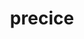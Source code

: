 ---
title: "precice"
layout: cache
categories: [package, develop-2024-02-18]
meta: {"versions": ["3.0.0"], "compilers": ["cce@=15.0.1", "gcc@=11.4.0", "gcc@=9.4.0", "oneapi@=2024.0.0"], "oss": ["rhel8", "ubuntu20.04", "ubuntu22.04"], "platforms": ["linux"], "targets": ["neoverse_v1", "neoverse_v2", "ppc64le", "x86_64_v3", "zen4"], "stacks": ["e4s", "e4s-cray-rhel", "e4s-neoverse-v2", "e4s-neoverse_v1", "e4s-oneapi", "e4s-power", "root"], "num_specs": 6, "num_specs_by_stack": {"e4s-cray-rhel": 1, "root": 6, "e4s-neoverse_v1": 1, "e4s-power": 1, "e4s": 1, "e4s-neoverse-v2": 1, "e4s-oneapi": 1}}
spec_details: [{"hash": "ka3i7nqyhxnm4mcl2sry4bdrezkhsg7b", "compiler": "cce@=15.0.1", "versions": ["3.0.0"], "os": "rhel8", "platform": "linux", "target": "zen4", "variants": ["build_system=cmake", "build_type=Release", "~checked", "~debug_log", "generator=make", "~ipo", "+mpi", "+petsc", "~python", "+shared"], "stacks": ["e4s-cray-rhel", "root"], "size": "-", "tarball": "https://binaries.spack.io/releases/develop-2024-02-18/build_cache/linux-rhel8-zen4/cce-15.0.1/precice-3.0.0/linux-rhel8-zen4-cce-15.0.1-precice-3.0.0-ka3i7nqyhxnm4mcl2sry4bdrezkhsg7b.spack"}, {"hash": "5t2jomhgiusecum7ssxpyaxyvooyqbmw", "compiler": "gcc@=11.4.0", "versions": ["3.0.0"], "os": "ubuntu20.04", "platform": "linux", "target": "neoverse_v1", "variants": ["build_system=cmake", "build_type=Release", "~checked", "~debug_log", "generator=make", "~ipo", "+mpi", "+petsc", "~python", "+shared"], "stacks": ["root", "e4s-neoverse_v1"], "size": "-", "tarball": "https://binaries.spack.io/releases/develop-2024-02-18/build_cache/linux-ubuntu20.04-neoverse_v1/gcc-11.4.0/precice-3.0.0/linux-ubuntu20.04-neoverse_v1-gcc-11.4.0-precice-3.0.0-5t2jomhgiusecum7ssxpyaxyvooyqbmw.spack"}, {"hash": "prshdyq2jdzbdf2gpz3gnbukgf2t6lzq", "compiler": "gcc@=9.4.0", "versions": ["3.0.0"], "os": "ubuntu20.04", "platform": "linux", "target": "ppc64le", "variants": ["build_system=cmake", "build_type=Release", "~checked", "~debug_log", "generator=make", "~ipo", "+mpi", "+petsc", "~python", "+shared"], "stacks": ["e4s-power", "root"], "size": "-", "tarball": "https://binaries.spack.io/releases/develop-2024-02-18/build_cache/linux-ubuntu20.04-ppc64le/gcc-9.4.0/precice-3.0.0/linux-ubuntu20.04-ppc64le-gcc-9.4.0-precice-3.0.0-prshdyq2jdzbdf2gpz3gnbukgf2t6lzq.spack"}, {"hash": "ptdtowjnr2jorpycftloic3njpmd7ycb", "compiler": "gcc@=11.4.0", "versions": ["3.0.0"], "os": "ubuntu20.04", "platform": "linux", "target": "x86_64_v3", "variants": ["build_system=cmake", "build_type=Release", "~checked", "~debug_log", "generator=make", "~ipo", "+mpi", "+petsc", "~python", "+shared"], "stacks": ["e4s", "root"], "size": "-", "tarball": "https://binaries.spack.io/releases/develop-2024-02-18/build_cache/linux-ubuntu20.04-x86_64_v3/gcc-11.4.0/precice-3.0.0/linux-ubuntu20.04-x86_64_v3-gcc-11.4.0-precice-3.0.0-ptdtowjnr2jorpycftloic3njpmd7ycb.spack"}, {"hash": "ihxlavhe5ler45nd53xkp5al65p4toic", "compiler": "gcc@=11.4.0", "versions": ["3.0.0"], "os": "ubuntu22.04", "platform": "linux", "target": "neoverse_v2", "variants": ["build_system=cmake", "build_type=Release", "~checked", "~debug_log", "generator=make", "~ipo", "+mpi", "+petsc", "~python", "+shared"], "stacks": ["root", "e4s-neoverse-v2"], "size": "-", "tarball": "https://binaries.spack.io/releases/develop-2024-02-18/build_cache/linux-ubuntu22.04-neoverse_v2/gcc-11.4.0/precice-3.0.0/linux-ubuntu22.04-neoverse_v2-gcc-11.4.0-precice-3.0.0-ihxlavhe5ler45nd53xkp5al65p4toic.spack"}, {"hash": "gfxkiueyum7m347rzn6sesplmtsliyl7", "compiler": "oneapi@=2024.0.0", "versions": ["3.0.0"], "os": "ubuntu22.04", "platform": "linux", "target": "x86_64_v3", "variants": ["build_system=cmake", "build_type=Release", "~checked", "~debug_log", "generator=make", "~ipo", "+mpi", "+petsc", "~python", "+shared"], "stacks": ["root", "e4s-oneapi"], "size": "-", "tarball": "https://binaries.spack.io/releases/develop-2024-02-18/build_cache/linux-ubuntu22.04-x86_64_v3/oneapi-2024.0.0/precice-3.0.0/linux-ubuntu22.04-x86_64_v3-oneapi-2024.0.0-precice-3.0.0-gfxkiueyum7m347rzn6sesplmtsliyl7.spack"}]
---